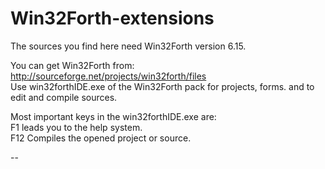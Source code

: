 # Win32Forth-extensions 
The sources you find here need Win32Forth version 6.15.

You can get Win32Forth from: http://sourceforge.net/projects/win32forth/files  
 Use win32forthIDE.exe of the Win32Forth pack for projects, forms. and to edit and compile sources.

Most important keys in the win32forthIDE.exe are:  
 F1 leads you to the help system.   
 F12 Compiles the opened project or source.

--
